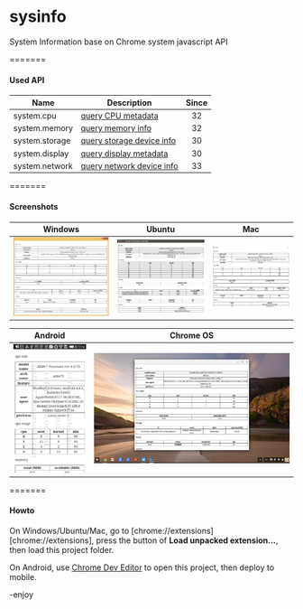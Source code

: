 sysinfo
=======

System Information base on Chrome system javascript API

=======
#### Used API

| Name          | Description                   | Since |
|---------------|-------------------------------|:-----:|
| system.cpu    | [query CPU metadata](https://developer.chrome.com/apps/system.cpu)            | 32    |
| system.memory | [query memory info](https://developer.chrome.com/apps/system.memory)          | 32    |
| system.storage| [query storage device info](https://developer.chrome.com/apps/system.storage) | 30    |
| system.display| [query display metadata](https://developer.chrome.com/apps/system.display)    | 30    |
| system.network| [query network device info](https://developer.chrome.com/apps/system.network) | 33    |

=======
#### Screenshots

| Windows    | Ubuntu     | Mac        |
|:----------:|:----------:|:----------:|
| ![windows](assets/windows.png) | ![ubuntu](assets/ubuntu.png) | ![mac](assets/mac.png) |


| Android    | Chrome OS  |
|:----------:|:----------:|
| ![android](assets/android.png) | ![chromeos](assets/chromeos.png) |


=======
#### Howto
On Windows/Ubuntu/Mac, go to [chrome://extensions][chrome://extensions], press the button of **Load unpacked extension...**, then load this project folder.

On Android, use [Chrome Dev Editor](https://github.com/dart-lang/chromedeveditor) to open this project, then deploy to mobile.

-enjoy

